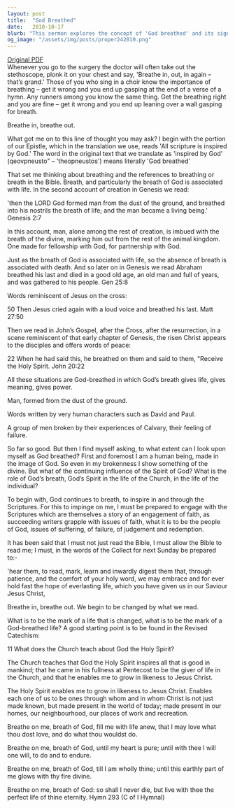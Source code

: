 ```yaml
---
layout: post
title:  "God Breathed"
date:   2010-10-17
blurb: "This sermon explores the concept of 'God breathed' and its significance in life and faith. It discusses the role of God's breath or Spirit in the life of the Church and the individual. The sermon encourages engagement with the Scriptures and highlights the transformative power of God's breath in shaping a life that reflects Christ."
og_image: "/assets/img/posts/proper242010.png"
---
```

[Original PDF](/assets/pdf/proper242010.pdf)    
Whenever you go to the surgery the doctor will often take out the stethoscope, plonk it on your chest and say, 'Breathe in, out, in again – that’s grand.' Those of you who sing in a choir know the importance of breathing – get it wrong and you end up gasping at the end of a verse of a hymn. Any runners among you know the same thing. Get the breathing right and you are fine – get it wrong and you end up leaning over a wall gasping for breath.

Breathe in, breathe out.

What got me on to this line of thought you may ask? I begin with the portion of our Epistle, which in the translation we use, reads 'All scripture is inspired by God.' The word in the original text that we translate as 'inspired by God' (qeovpneusto" – 'theopneustos') means literally 'God breathed'

That set me thinking about breathing and the references to breathing or breath in the Bible. Breath, and particularly the breath of God is associated with life. In the second account of creation in Genesis we read:

'then the LORD God formed man from the dust of the ground, and breathed into his nostrils the breath of life; and the man became a living being.' Genesis 2:7

In this account, man, alone among the rest of creation, is imbued with the breath of the divine, marking him out from the rest of the animal kingdom. One made for fellowship with God, for partnership with God.

Just as the breath of God is associated with life, so the absence of breath is associated with death. And so later on in Genesis we read Abraham breathed his last and died in a good old age, an old man and full of years, and was gathered to his people. Gen 25:8

Words reminiscent of Jesus on the cross:

50 Then Jesus cried again with a loud voice and breathed his last. Matt 27:50

Then we read in John’s Gospel, after the Cross, after the resurrection, in a scene reminiscent of that early chapter of Genesis, the risen Christ appears to the disciples and offers words of peace:

22 When he had said this, he breathed on them and said to them, "Receive the Holy Spirit. John 20:22

All these situations are God-breathed in which God’s breath gives life, gives meaning, gives power.

Man, formed from the dust of the ground.

Words written by very human characters such as David and Paul.

A group of men broken by their experiences of Calvary, their feeling of failure.

So far so good. But then I find myself asking, to what extent can I look upon myself as God breathed? First and foremost I am a human being, made in the image of God. So even in my brokenness I show something of the divine. But what of the continuing influence of the Spirit of God? What is the role of God’s breath, God’s Spirit in the life of the Church, in the life of the individual?

To begin with, God continues to breath, to inspire in and through the Scriptures. For this to impinge on me, I must be prepared to engage with the Scriptures which are themselves a story of an engagement of faith, as succeeding writers grapple with issues of faith, what it is to be the people of God, issues of suffering, of failure, of judgement and redemption.

It has been said that I must not just read the Bible, I must allow the Bible to read me; I must, in the words of the Collect for next Sunday be prepared to:-

'hear them, to read, mark, learn and inwardly digest them that, through patience, and the comfort of your holy word, we may embrace and for ever hold fast the hope of everlasting life, which you have given us in our Saviour Jesus Christ,

Breathe in, breathe out. We begin to be changed by what we read.

What is to be the mark of a life that is changed, what is to be the mark of a God-breathed life? A good starting point is to be found in the Revised Catechism:

11 What does the Church teach about God the Holy Spirit?

The Church teaches that God the Holy Spirit inspires all that is good in mankind; that he came in his fullness at Pentecost to be the giver of life in the Church, and that he enables me to grow in likeness to Jesus Christ.

The Holy Spirit enables me to grow in likeness to Jesus Christ. Enables each one of us to be ones through whom and in whom Christ is not just made known, but made present in the world of today; made present in our homes, our neighbourhood, our places of work and recreation.

Breathe on me, breath of God, fill me with life anew, that I may love what thou dost love, and do what thou wouldst do.

Breathe on me, breath of God, until my heart is pure; until with thee I will one will, to do and to endure.

Breathe on me, breath of God, till I am wholly thine; until this earthly part of me glows with thy fire divine.

Breathe on me, breath of God: so shall I never die, but live with thee the perfect life of thine eternity. Hymn 293 (C of I Hymnal)
